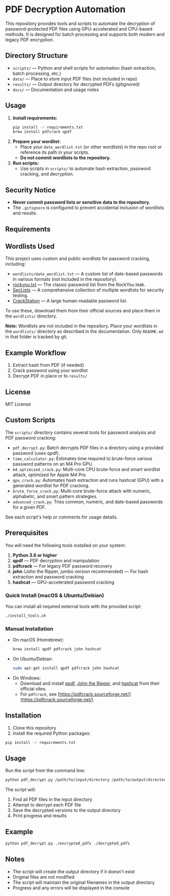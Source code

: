 # PDF Decryption Automation

This repository provides tools and scripts to automate the decryption of password-protected PDF files using GPU-accelerated and CPU-based methods. It is designed for batch processing and supports both modern and legacy PDF encryption.

## Directory Structure

- `scripts/` — Python and shell scripts for automation (hash extraction, batch processing, etc.)
- `data/` — Place to store input PDF files (not included in repo)
- `results/` — Output directory for decrypted PDFs (gitignored)
- `docs/` — Documentation and usage notes

## Usage

1. **Install requirements:**
   ```bash
   pip install -r requirements.txt
   brew install pdfcrack qpdf
   ```
2. **Prepare your wordlist:**
   - Place your `date_wordlist.txt` (or other wordlists) in the repo root or reference its path in your scripts.
   - **Do not commit wordlists to the repository.**
3. **Run scripts:**
   - Use scripts in `scripts/` to automate hash extraction, password cracking, and decryption.

## Security Notice
- **Never commit password lists or sensitive data to the repository.**
- The `.gitignore` is configured to prevent accidental inclusion of wordlists and results.

## Requirements

## Wordlists Used


This project uses custom and public wordlists for password cracking, including:

- `wordlists/date_wordlist.txt` — A custom list of date-based passwords in various formats (not included in the repository).
- [rockyou.txt](https://github.com/brannondorsey/naive-hashcat/releases/download/data/rockyou.txt) — The classic password list from the RockYou leak.
- [SecLists](https://github.com/danielmiessler/SecLists) — A comprehensive collection of multiple wordlists for security testing.
- [CrackStation](https://crackstation.net/crackstation-wordlist-password-cracking-dictionary.htm) — A large human-readable password list.

To use these, download them from their official sources and place them in the `wordlists/` directory.

**Note:** Wordlists are not included in the repository. Place your wordlists in the `wordlists/` directory as described in the documentation. Only `README.md` in that folder is tracked by git.


## Example Workflow
1. Extract hash from PDF (if needed)
2. Crack password using your wordlist
3. Decrypt PDF in place or to `results/`

## License
MIT License

## Custom Scripts

The `scripts/` directory contains several tools for password analysis and PDF password cracking:

- `pdf_decrypt.py`: Batch decrypts PDF files in a directory using a provided password (uses qpdf).
- `time_calculator.py`: Estimates time required to brute-force various password patterns on an M4 Pro GPU.
- `m4_optimized_crack.py`: Multi-core CPU brute-force and smart wordlist attack, optimized for Apple M4 Pro.
- `gpu_crack.py`: Automates hash extraction and runs hashcat (GPU) with a generated wordlist for PDF cracking.
- `brute_force_crack.py`: Multi-core brute-force attack with numeric, alphabetic, and smart pattern strategies.
- `advanced_crack.py`: Tries common, numeric, and date-based passwords for a given PDF.

See each script's help or comments for usage details.


## Prerequisites

You will need the following tools installed on your system:

1. **Python 3.6 or higher**
2. **qpdf** — PDF decryption and manipulation
3. **pdfcrack** — For legacy PDF password recovery
4. **john** (John the Ripper, jumbo version recommended) — For hash extraction and password cracking
5. **hashcat** — GPU-accelerated password cracking


### Quick Install (macOS & Ubuntu/Debian)

You can install all required external tools with the provided script:

```bash
./install_tools.sh
```

### Manual Installation

- On macOS (Homebrew):
  ```bash
  brew install qpdf pdfcrack john hashcat
  ```
- On Ubuntu/Debian:
  ```bash
  sudo apt-get install qpdf pdfcrack john hashcat
  ```
- On Windows:
  - Download and install [qpdf](https://qpdf.sourceforge.io/), [John the Ripper](https://www.openwall.com/john/), and [hashcat](https://hashcat.net/hashcat/) from their official sites.
  - For `pdfcrack`, see [https://pdfcrack.sourceforge.net/](https://pdfcrack.sourceforge.net/)

## Installation

1. Clone this repository
2. Install the required Python packages:
```bash
pip install -r requirements.txt
```

## Usage

Run the script from the command line:

```bash
python pdf_decrypt.py /path/to/input/directory /path/to/output/directory
```

The script will:
1. Find all PDF files in the input directory
2. Attempt to decrypt each PDF file
3. Save the decrypted versions to the output directory
4. Print progress and results

## Example

```bash
python pdf_decrypt.py ./encrypted_pdfs ./decrypted_pdfs
```

## Notes

- The script will create the output directory if it doesn't exist
- Original files are not modified
- The script will maintain the original filenames in the output directory
- Progress and any errors will be displayed in the console 